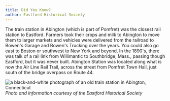 ```yaml
---
title: Did You Know?
author: Eastford Historical Society
---
```


The train station in Abington (which is part of Pomfret) was the closest
rail station to Eastford. Farmers took their crops and milk to Abington
to move them to larger markets and vehicles were delivered from the
railroad to Bowen's Garage and Bowen's Trucking over the years. You
could also go east to Boston or southwest to New York and beyond. In the
1890's, there was talk of a rail link from Willimantic to Southbridge,
Mass., passing though Eastford, but it was never built. Abington Station
was located along what is now the Air Line Rail Trail, across the street
from Pomfret Town Hall, just south of the bridge overpass on Route 44.

![a black-and-white photograph of an old train station in Abington, Connecticut](/assets/images/33-5-abington-station.jpg)
*Photo and information courtesy of the Eastford Historical Society*
